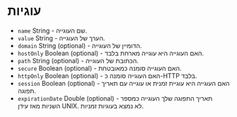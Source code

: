 # עוגיות

* `name` String - שם העוגייה.
* `value` String - הערך של העוגייה.
* `domain` String (optional) - הדומיין של העוגייה.
* `hostOnly` Boolean (optional) - האם העוגייה היא עוגייה מארחת בלבד.
* `path` String (optional) - הכתובת של העוגייה.
* `secure` Boolean (optional) - האם העוגייה סומנה כמאובטחת.
* `httpOnly` Boolean (optional) - האם העוגייה סומנה כ-HTTP בלבד.
* `session` Boolean (optional) - האם העוגייה היא עוגיית זמנית או עוגייה עם תאריך תפוגה.
* `expirationDate` Double (optional) - תאריך התפוגה שלך העוגייה כמספר השניות מאז עידן UNIX. לא נמצא בעוגיות זמניות.